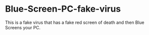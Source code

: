 # Blue-Screen-PC-fake-virus
This is a fake virus that has a fake red screen of death and then Blue Screens your PC.

